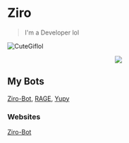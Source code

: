 # Ziro
> I'm a Developer lol

![CuteGiflol](https://i.imgur.com/ZzDn8k3.gif)

<p align="center">
<img align="center" src="https://github-readme-stats.anuraghazra1.vercel.app/api?username=ZiroWasTaken420&show_icons=true&include_all_commits=true&theme=material-palenight"/>
</p>

## My Bots
[Ziro-Bot](https://discord.com/api/oauth2/authorize?client_id=752242570532225064&permissions=8&scope=bot),
[RAGE](https://discord.com/api/oauth2/authorize?client_id=706120306082971699&permissions=2146958847&scope=bot),
[Yupy](https://discord.com/oauth2/authorize?client_id=746714900604125222&scope=bot&permissions=8)

### Websites
[Ziro-Bot](https://ziro-botdev.glitch.me/)
